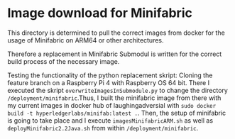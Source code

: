 # Image download for Minifabric

This directory is determined to pull the correct images from docker for the usage of Minifabric on ARM64 or other architectures.

Therefore a replacement in Minifabric Submodul is written for the correct build process of the necessary image.

Testing the functionality of the python replacement skript:
Cloning the feature branch on a Raspberry Pi 4 with Raspberry OS 64 bit. There I executed the skript ```overwriteImagesInSubmodule.py``` to change the directory ```/deployment/minifabric```.Thus, I built the minifabric image from there with my current images in docker hub of laughingadversial with ```sudo docker build -t hyperledgerlabs/minifab:latest .```. Then, the setup of minifabric is going to take place and I execute ```imagesMinifabricARM.sh``` as well as ```deployMinifabric2.2Java.sh``` from within ```/deployment/minifabric```.
